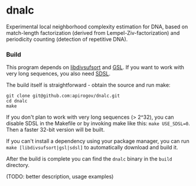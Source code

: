 # dnalc

Experimental local neighborhood complexity estimation for DNA,
based on match-length factorization (derived from Lempel-Ziv-factorization)
and periodicity counting (detection of repetitive DNA).

### Build

This program depends on [libdivsufsort](https://github.com/y-256/libdivsufsort)
and [GSL](https://www.gnu.org/software/gsl/). If you want to work with very long
sequences, you also need [SDSL](https://github.com/simongog/sdsl-lite).

The build itself is straightforward - obtain the source and run make:
```shell
git clone git@github.com:apirogov/dnalc.git
cd dnalc
make
```

If you don't plan to work with very long sequences (> 2^32), you can disable
SDSL in the Makefile or by invoking make like this: `make USE_SDSL=0`. Then a
faster 32-bit version will be built.

If you can't install a dependency using your package manager, you can
run `make [libdivsufsort|gsl|sdsl]` to automatically download and build it.

After the build is complete you can find the `dnalc` binary in the `build` directory.

(TODO: better description, usage examples)
